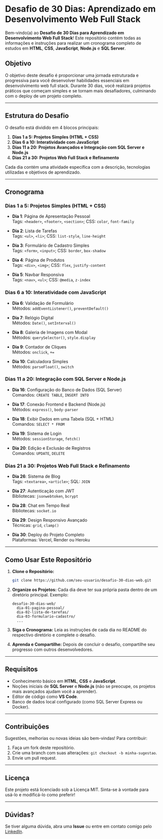 # Desafio de 30 Dias: Aprendizado em Desenvolvimento Web Full Stack

Bem-vindo(a) ao **Desafio de 30 Dias para Aprendizado em Desenvolvimento Web Full Stack**! Este repositório contém todas as informações e instruções para realizar um cronograma completo de estudos em **HTML**, **CSS**, **JavaScript**, **Node.js** e **SQL Server**.

## Objetivo

O objetivo deste desafio é proporcionar uma jornada estruturada e progressiva para você desenvolver habilidades essenciais em desenvolvimento web full stack. Durante 30 dias, você realizará projetos práticos que começam simples e se tornam mais desafiadores, culminando com o deploy de um projeto completo.

---

## Estrutura do Desafio

O desafio está dividido em 4 blocos principais:

1. **Dias 1 a 5: Projetos Simples (HTML + CSS)**
2. **Dias 6 a 10: Interatividade com JavaScript**
3. **Dias 11 a 20: Projetos Avançados e Integração com SQL Server e Node.js**
4. **Dias 21 a 30: Projetos Web Full Stack e Refinamento**

Cada dia contém uma atividade específica com a descrição, tecnologias utilizadas e objetivos de aprendizado.

---

## Cronograma

### **Dias 1 a 5: Projetos Simples (HTML + CSS)**

- **Dia 1**: Página de Apresentação Pessoal  
  Tags: `<header>`, `<footer>`, `<section>`; CSS: `color`, `font-family`

- **Dia 2**: Lista de Tarefas  
  Tags: `<ul>`, `<li>`; CSS: `list-style`, `line-height`

- **Dia 3**: Formulário de Cadastro Simples  
  Tags: `<form>`, `<input>`; CSS: `border`, `box-shadow`

- **Dia 4**: Página de Produtos  
  Tags: `<div>`, `<img>`; CSS: `flex`, `justify-content`

- **Dia 5**: Navbar Responsiva  
  Tags: `<nav>`, `<ul>`; CSS: `@media`, `z-index`

### **Dias 6 a 10: Interatividade com JavaScript**

- **Dia 6**: Validação de Formulário  
  Métodos: `addEventListener()`, `preventDefault()`

- **Dia 7**: Relógio Digital  
  Métodos: `Date()`, `setInterval()`

- **Dia 8**: Galeria de Imagens com Modal  
  Métodos: `querySelector()`, `style.display`

- **Dia 9**: Contador de Cliques  
  Métodos: `onclick`, `+=`

- **Dia 10**: Calculadora Simples  
  Métodos: `parseFloat()`, `switch`

### **Dias 11 a 20: Integração com SQL Server e Node.js**

- **Dia 16**: Configuração do Banco de Dados (SQL Server)  
  Comandos: `CREATE TABLE`, `INSERT INTO`

- **Dia 17**: Conexão Frontend e Backend (Node.js)  
  Métodos: `express()`, `body-parser`

- **Dia 18**: Exibir Dados em uma Tabela (SQL + HTML)  
  Comandos: `SELECT * FROM`

- **Dia 19**: Sistema de Login  
  Métodos: `sessionStorage`, `fetch()`

- **Dia 20**: Edição e Exclusão de Registros  
  Comandos: `UPDATE`, `DELETE`

### **Dias 21 a 30: Projetos Web Full Stack e Refinamento**

- **Dia 26**: Sistema de Blog  
  Tags: `<textarea>`, `<article>`; SQL: `JOIN`

- **Dia 27**: Autenticação com JWT  
  Bibliotecas: `jsonwebtoken`, `bcrypt`

- **Dia 28**: Chat em Tempo Real  
  Bibliotecas: `socket.io`

- **Dia 29**: Design Responsivo Avançado  
  Técnicas: `grid`, `clamp()`

- **Dia 30**: Deploy do Projeto Completo  
  Plataformas: Vercel, Render ou Heroku

---

## Como Usar Este Repositório

1. **Clone o Repositório:**  
   ```bash
   git clone https://github.com/seu-usuario/desafio-30-dias-web.git
   ```

2. **Organize os Projetos:** Cada dia deve ter sua própria pasta dentro de um diretório principal. Exemplo:
   ```
   desafio-30-dias-web/
     dia-01-pagina-pessoal/
     dia-02-lista-de-tarefas/
     dia-03-formulario-cadastro/
     ...
   ```

3. **Siga o Cronograma:** Leia as instruções de cada dia no README do respectivo diretório e complete o desafio.

4. **Aprenda e Compartilhe:** Depois de concluir o desafio, compartilhe seu progresso com outros desenvolvedores.

---

## Requisitos

- Conhecimento básico em **HTML**, **CSS** e **JavaScript**.
- Noções iniciais de **SQL Server** e **Node.js** (não se preocupe, os projetos mais avançados ajudam você a aprender).
- Editor de código como **VS Code**.
- Banco de dados local configurado (como SQL Server Express ou Docker).

---

## Contribuições

Sugestões, melhorias ou novas ideias são bem-vindas! Para contribuir:
1. Faça um fork deste repositório.
2. Crie uma branch com suas alterações: `git checkout -b minha-sugestao`.
3. Envie um pull request.

---

## Licença

Este projeto está licenciado sob a Licença MIT. Sinta-se à vontade para usá-lo e modificá-lo como preferir!

---

## Dúvidas?

Se tiver alguma dúvida, abra uma **Issue** ou entre em contato comigo pelo [LinkedIn](#).
